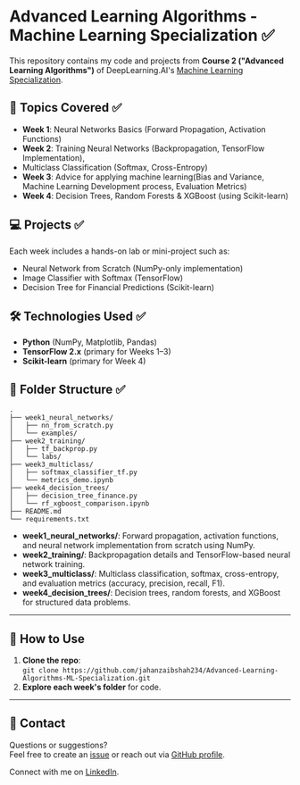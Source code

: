 # Advanced Learning Algorithms - Machine Learning Specialization ✅

This repository contains my code and projects from **Course 2 ("Advanced Learning Algorithms")** of DeepLearning.AI's [Machine Learning Specialization](https://www.coursera.org/specializations/machine-learning-introduction).

## 🧠 Topics Covered ✅
- **Week 1**: Neural Networks Basics (Forward Propagation, Activation Functions)
- **Week 2**: Training Neural Networks (Backpropagation, TensorFlow Implementation),
- Multiclass Classification (Softmax, Cross-Entropy)
- **Week 3**: Advice for applying machine learning(Bias and Variance, Machine Learning Development process,  Evaluation Metrics)
- **Week 4**: Decision Trees, Random Forests & XGBoost (using Scikit-learn)

## 💻 Projects ✅
Each week includes a hands-on lab or mini-project such as:
- Neural Network from Scratch (NumPy-only implementation)
- Image Classifier with Softmax (TensorFlow)
- Decision Tree for Financial Predictions (Scikit-learn)

## 🛠 Technologies Used ✅
- **Python** (NumPy, Matplotlib, Pandas)
- **TensorFlow 2.x** (primary for Weeks 1–3)
- **Scikit-learn** (primary for Week 4)

## 📂 Folder Structure ✅
```
.
├── week1_neural_networks/
│   ├── nn_from_scratch.py
│   └── examples/
├── week2_training/
│   ├── tf_backprop.py
│   └── labs/
├── week3_multiclass/
│   ├── softmax_classifier_tf.py
│   └── metrics_demo.ipynb
├── week4_decision_trees/
│   ├── decision_tree_finance.py
│   └── rf_xgboost_comparison.ipynb
├── README.md
└── requirements.txt
```

- **week1_neural_networks/**: Forward propagation, activation functions, and neural network implementation from scratch using NumPy.
- **week2_training/**: Backpropagation details and TensorFlow-based neural network training.
- **week3_multiclass/**: Multiclass classification, softmax, cross-entropy, and evaluation metrics (accuracy, precision, recall, F1).
- **week4_decision_trees/**: Decision trees, random forests, and XGBoost for structured data problems.

---

## 📑 How to Use

1. **Clone the repo**:  
   `git clone https://github.com/jahanzaibshah234/Advanced-Learning-Algorithms-ML-Specialization.git`
3. **Explore each week's folder** for code.

---

## 📧 Contact

Questions or suggestions?  
Feel free to create an [issue](https://github.com/jahanzaibshah234/Advanced-Learning-Algorithms-ML-Specialization/issues) or reach out via [GitHub profile](https://github.com/jahanzaibshah234).

Connect with me on [LinkedIn](https://www.linkedin.com/in/jahanzaib-khalid/).
